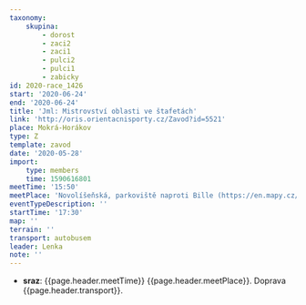 ```yaml
---
taxonomy:
    skupina:
        - dorost
        - zaci2
        - zaci1
        - pulci2
        - pulci1
        - zabicky
id: 2020-race_1426
start: '2020-06-24'
end: '2020-06-24'
title: 'Jml: Mistrovství oblasti ve štafetách'
link: 'http://oris.orientacnisporty.cz/Zavod?id=5521'
place: Mokrá-Horákov
type: Z
template: zavod
date: '2020-05-28'
import:
    type: members
    time: 1590616801
meetTime: '15:50'
meetPlace: 'Novolíšeňská, parkoviště naproti Bille (https://en.mapy.cz/s/bazujapoto)'
eventTypeDescription: ''
startTime: '17:30'
map: ''
terrain: ''
transport: autobusem
leader: Lenka
note: ''
---
```

* **sraz**: {{page.header.meetTime}} {{page.header.meetPlace}}. Doprava {{page.header.transport}}.
